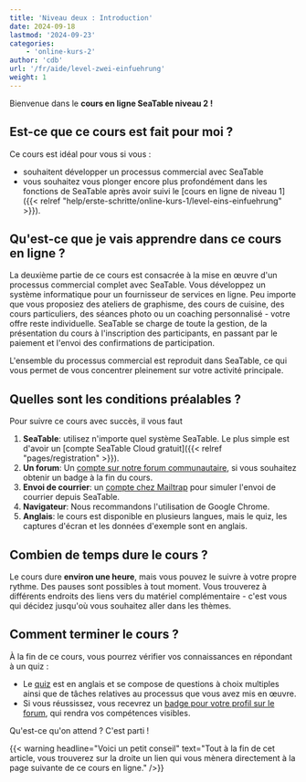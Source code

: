 ```yaml
---
title: 'Niveau deux : Introduction'
date: 2024-09-18
lastmod: '2024-09-23'
categories:
    - 'online-kurs-2'
author: 'cdb'
url: '/fr/aide/level-zwei-einfuehrung'
weight: 1
---
```


Bienvenue dans le **cours en ligne SeaTable niveau 2 !**

## Est-ce que ce cours est fait pour moi ?

Ce cours est idéal pour vous si vous :

- souhaitent développer un processus commercial avec SeaTable
- vous souhaitez vous plonger encore plus profondément dans les fonctions de SeaTable après avoir suivi le [cours en ligne de niveau 1]({{< relref "help/erste-schritte/online-kurs-1/level-eins-einfuehrung" >}}).

## Qu'est-ce que je vais apprendre dans ce cours en ligne ?

La deuxième partie de ce cours est consacrée à la mise en œuvre d'un processus commercial complet avec SeaTable. Vous développez un système informatique pour un fournisseur de services en ligne. Peu importe que vous proposiez des ateliers de graphisme, des cours de cuisine, des cours particuliers, des séances photo ou un coaching personnalisé - votre offre reste individuelle. SeaTable se charge de toute la gestion, de la présentation du cours à l'inscription des participants, en passant par le paiement et l'envoi des confirmations de participation.

L'ensemble du processus commercial est reproduit dans SeaTable, ce qui vous permet de vous concentrer pleinement sur votre activité principale.

## Quelles sont les conditions préalables ?

Pour suivre ce cours avec succès, il vous faut

1. **SeaTable**: utilisez n'importe quel système SeaTable. Le plus simple est d'avoir un [compte SeaTable Cloud gratuit]({{< relref "pages/registration" >}}).
2. **Un forum**: Un [compte sur notre forum communautaire](https://forum.seatable.com/), si vous souhaitez obtenir un badge à la fin du cours.
3. **Envoi de courrier**: un [compte chez Mailtrap](https://mailtrap.io/) pour simuler l'envoi de courrier depuis SeaTable.
4. **Navigateur**: Nous recommandons l'utilisation de Google Chrome.
5. **Anglais**: le cours est disponible en plusieurs langues, mais le quiz, les captures d'écran et les données d'exemple sont en anglais.

## Combien de temps dure le cours ?

Le cours dure **environ une heure**, mais vous pouvez le suivre à votre propre rythme. Des pauses sont possibles à tout moment. Vous trouverez à différents endroits des liens vers du matériel complémentaire - c'est vous qui décidez jusqu'où vous souhaitez aller dans les thèmes.

## Comment terminer le cours ?

À la fin de ce cours, vous pourrez vérifier vos connaissances en répondant à un quiz :

- Le [quiz](https://tally.so/r/mDDbpb) est en anglais et se compose de questions à choix multiples ainsi que de tâches relatives au processus que vous avez mis en œuvre.
- Si vous réussissez, vous recevrez un [badge pour votre profil sur le forum](https://forum.seatable.com/badges/107/completed-seatable-course-level-2), qui rendra vos compétences visibles.

Qu'est-ce qu'on attend ? C'est parti !

{{< warning  headline="Voici un petit conseil"  text="Tout à la fin de cet article, vous trouverez sur la droite un lien qui vous mènera directement à la page suivante de ce cours en ligne." />}}
